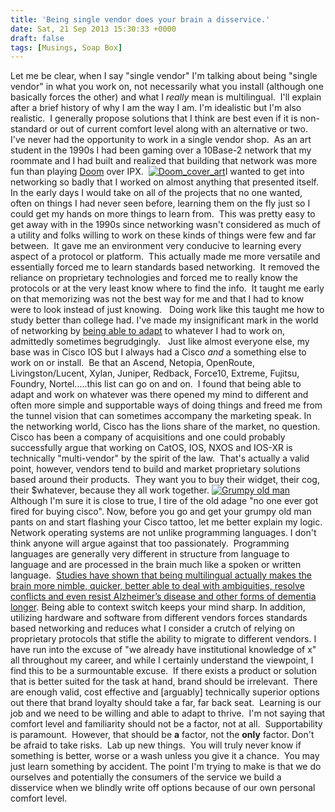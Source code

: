 ```yaml
---
title: 'Being single vendor does your brain a disservice.'
date: Sat, 21 Sep 2013 15:30:33 +0000
draft: false
tags: [Musings, Soap Box]
---
```


Let me be clear, when I say "single vendor" I'm talking about being "single vendor" in what you work on, not necessarily what you install (although one basically forces the other) and what I _really_ mean is multilingual.  I'll explain after a brief history of why I am the way I am. I'm idealistic but I'm also realistic.  I generally propose solutions that I think are best even if it is non-standard or out of current comfort level along with an alternative or two.  I've never had the opportunity to work in a single vendor shop.  As an art student in the 1990s I had been gaming over a 10Base-2 network that my roommate and I had built and realized that building that network was more fun than playing [Doom](http://en.wikipedia.org/wiki/Doom_%28video_game%29) over IPX.  [![Doom_cover_art](http://www.forwardingplane.net/wp-content/uploads/2013/09/Doom_cover_art.jpg)](http://www.forwardingplane.net/wp-content/uploads/2013/09/Doom_cover_art.jpg)I wanted to get into networking so badly that I worked on almost anything that presented itself.  In the early days I would take on all of the projects that no one wanted, often on things I had never seen before, learning them on the fly just so I could get my hands on more things to learn from.  This was pretty easy to get away with in the 1990s since networking wasn't considered as much of a utility and folks willing to work on these kinds of things were few and far between.  It gave me an environment very conducive to learning every aspect of a protocol or platform.  This actually made me more versatile and essentially forced me to learn standards based networking.  It removed the reliance on proprietary technologies and forced me to really know the protocols or at the very least know where to find the info.  It taught me early on that memorizing was not the best way for me and that I had to know were to look instead of just knowing.   Doing work like this taught me how to study better than college had. I've made my insignificant mark in the world of networking by [being able to adapt](http://www.nickburaglio.com/2013/08/24/boba-fett-1981/) to whatever I had to work on, admittedly sometimes begrudgingly.   Just like almost everyone else, my base was in Cisco IOS but I always had a Cisco _and_ a something else to work on or install.  Be that an Ascend, Netopia, OpenRoute, Livingston/Lucent, Xylan, Juniper, Redback, Force10, Extreme, Fujitsu, Foundry, Nortel.....this list can go on and on.  I found that being able to adapt and work on whatever was there opened my mind to different and often more simple and supportable ways of doing things and freed me from the tunnel vision that can sometimes accompany the marketing speak. In the networking world, Cisco has the lions share of the market, no question.  Cisco has been a company of acquisitions and one could probably successfully argue that working on CatOS, IOS, NXOS and IOS-XR is technically "multi-vendor" by the spirit of the law.  That's actually a valid point, however, vendors tend to build and market proprietary solutions based around their products.  They want you to buy their widget, their cog, their $whatever, because they all work together. [![Grumpy old man](http://www.forwardingplane.net/wp-content/uploads/2013/09/Grumpy-old-man.jpg)](http://www.forwardingplane.net/wp-content/uploads/2013/09/Grumpy-old-man.jpg)Although I'm sure it is close to true, I tire of the old adage "no one ever got fired for buying cisco". Now, before you go and get your grumpy old man pants on and start flashing your Cisco tattoo, let me better explain my logic. Network operating systems are not unlike programming languages. I don't think anyone will argue against that too passionately.  Programming languages are generally very different in structure from language to language and are processed in the brain much like a spoken or written language.  [Studies have shown that being multilingual actually makes the brain more nimble, quicker, better able to deal with ambiguities, resolve conflicts and even resist Alzheimer’s disease and other forms of dementia longer](http://science.time.com/2013/07/18/how-the-brain-benefits-from-being-bilingual/). Being able to context switch keeps your mind sharp. In addition, utilizing hardware and software from different vendors forces standards based networking and reduces what I consider a crutch of relying on proprietary protocols that stifle the ability to migrate to different vendors. I have run into the excuse of "we already have institutional knowledge of x" all throughout my career, and while I certainly understand the viewpoint, I find this to be a surmountable excuse.  If there exists a product or solution that is better suited for the task at hand, brand should be irrelevant.  There are enough valid, cost effective and \[arguably\] technically superior options out there that brand loyalty should take a far, far back seat.  Learning is our job and we need to be willing and able to adapt to thrive.  I'm not saying that comfort level and familiarity should not be a factor, not at all.  Supportability is paramount.  However, that should be **a** factor, not the **only** factor. Don't be afraid to take risks.  Lab up new things.  You will truly never know if something is better, worse or a wash unless you give it a chance.  You may just learn something by accident. The point I'm trying to make is that we do ourselves and potentially the consumers of the service we build a disservice when we blindly write off options because of our own personal comfort level.
